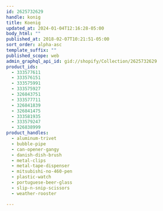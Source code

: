 ```yaml
---
id: 2625732629
handle: konig
title: Koenig
updated_at: 2024-01-04T12:16:28-05:00
body_html: ""
published_at: 2018-02-07T10:21:51-05:00
sort_order: alpha-asc
template_suffix: ""
published_scope: web
admin_graphql_api_id: gid://shopify/Collection/2625732629
product_ids:
  - 333577611
  - 333576151
  - 333575991
  - 333575927
  - 326843751
  - 333577711
  - 326841839
  - 326841475
  - 333581935
  - 333579247
  - 326838999
product_handles:
  - aluminum-trivet
  - bubble-pipe
  - can-opener-gangy
  - danish-dish-brush
  - metal-clips
  - metal-tape-dispenser
  - mitsubishi-no-460-pen
  - plastic-watch
  - portuguese-beer-glass
  - slip-n-snip-scissors
  - weather-rooster

---
```


